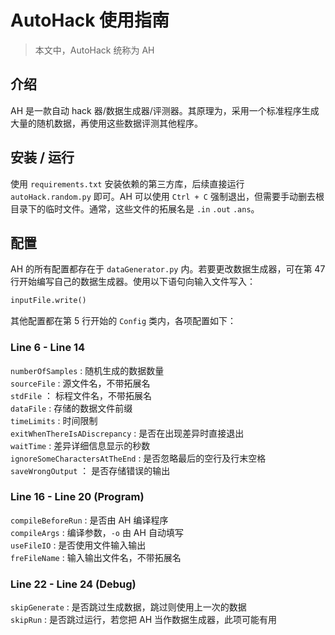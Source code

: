 # AutoHack 使用指南

> 本文中，AutoHack 统称为 AH

## 介绍

AH 是一款自动 hack 器/数据生成器/评测器。其原理为，采用一个标准程序生成大量的随机数据，再使用这些数据评测其他程序。

## 安装 / 运行

使用 `requirements.txt` 安装依赖的第三方库，后续直接运行 `autoHack.random.py` 即可。AH 可以使用 `Ctrl + C` 强制退出，但需要手动删去根目录下的临时文件。通常，这些文件的拓展名是 `.in` `.out` `.ans`。

## 配置

AH 的所有配置都存在于 `dataGenerator.py` 内。若要更改数据生成器，可在第 47 行开始编写自己的数据生成器。使用以下语句向输入文件写入：

```python
inputFile.write()
```

其他配置都在第 5 行开始的 `Config` 类内，各项配置如下：

### Line 6 - Line 14

`numberOfSamples` : 随机生成的数据数量  
`sourceFile` : 源文件名，不带拓展名  
`stdFile` ： 标程文件名，不带拓展名  
`dataFile` : 存储的数据文件前缀  
`timeLimits` : 时间限制  
`exitWhenThereIsADiscrepancy` : 是否在出现差异时直接退出  
`waitTime` : 差异详细信息显示的秒数  
`ignoreSomeCharactersAtTheEnd` : 是否忽略最后的空行及行末空格  
`saveWrongOutput` ： 是否存储错误的输出

### Line 16 - Line 20 (Program)

`compileBeforeRun` : 是否由 AH 编译程序  
`compileArgs` : 编译参数，`-o` 由 AH 自动填写  
`useFileIO` : 是否使用文件输入输出  
`freFileName` : 输入输出文件名，不带拓展名

### Line 22 - Line 24 (Debug)

`skipGenerate` : 是否跳过生成数据，跳过则使用上一次的数据  
`skipRun` : 是否跳过运行，若您把 AH 当作数据生成器，此项可能有用
